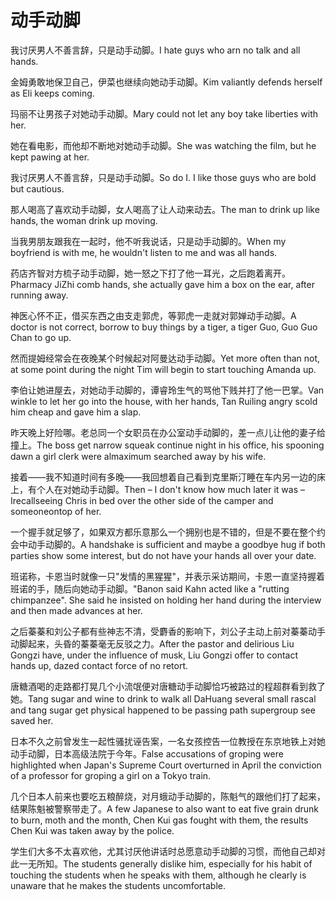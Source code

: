 # 动手动脚

<p><span class="chinese">我讨厌男人不善言辞，只是动手动脚。</span><span class="english">I hate guys who arn no talk and all hands.</span></p>

<p><span class="chinese">金姆勇敢地保卫自己，伊菜也继续向她动手动脚。</span><span class="english">Kim valiantly defends herself as Eli keeps coming.</span></p>

<p><span class="chinese">玛丽不让男孩子对她动手动脚。</span><span class="english">Mary could not let any boy take liberties with her.</span></p>

<p><span class="chinese">她在看电影，而他却不断地对她动手动脚。</span><span class="english">She was watching the film, but he kept pawing at her.</span></p>

<p><span class="chinese">我讨厌男人不善言辞，只是动手动脚。</span><span class="english">So do I. I like those guys who are bold but cautious.</span></p>

<p><span class="chinese">那人喝高了喜欢动手动脚，女人喝高了让人动来动去。</span><span class="english">The man to drink up like hands, the woman drink up moving.</span></p>

<p><span class="chinese">当我男朋友跟我在一起时，他不听我说话，只是动手动脚的。</span><span class="english">When my boyfriend is with me, he wouldn't listen to me and was all hands.</span></p>

<p><span class="chinese">药店齐智对方梳子动手动脚，她一怒之下打了他一耳光，之后跑着离开。</span><span class="english">Pharmacy JiZhi comb hands, she actually gave him a box on the ear, after running away.</span></p>

<p><span class="chinese">神医心怀不正，借买东西之由支走郭虎，等郭虎一走就对郭婵动手动脚。</span><span class="english">A doctor is not correct, borrow to buy things by a tiger, a tiger Guo, Guo Guo Chan to go up.</span></p>

<p><span class="chinese">然而提姆经常会在夜晚某个时候起对阿曼达动手动脚。</span><span class="english">Yet more often than not, at some point during the night Tim will begin to start touching Amanda up.</span></p>

<p><span class="chinese">李伯让她进屋去，对她动手动脚的，谭睿玲生气的骂他下贱并打了他一巴掌。</span><span class="english">Van winkle to let her go into the house, with her hands, Tan Ruiling angry scold him cheap and gave him a slap.</span></p>

<p><span class="chinese">昨天晚上好险哪。老总同一个女职员在办公室动手动脚的，差一点儿让他的妻子给撞上。</span><span class="english">The boss get narrow squeak continue night in his office, his spooning dawn a girl clerk were almaximum searched away by his wife.</span></p>

<p><span class="chinese">接着――我不知道时间有多晚――我回想着自己看到克里斯汀睡在车内另一边的床上，有个人在对她动手动脚。</span><span class="english">Then – I don't know how much later it was – Irecallseeing Chris in bed over the other side of the camper and someoneontop of her.</span></p>

<p><span class="chinese">一个握手就足够了，如果双方都乐意那么一个拥别也是不错的，但是不要在整个约会中动手动脚的。</span><span class="english">A handshake is sufficient and maybe a goodbye hug if both parties show some interest, but do not have your hands all over your date.</span></p>

<p><span class="chinese">班诺称，卡恩当时就像一只"发情的黑猩猩"，并表示采访期间，卡恩一直坚持握着班诺的手，随后向她动手动脚。"</span><span class="english">Banon said Kahn acted like a "rutting chimpanzee". She said he insisted on holding her hand during the interview and then made advances at her.</span></p>

<p><span class="chinese">之后蓁蓁和刘公子都有些神志不清，受麝香的影响下，刘公子主动上前对蓁蓁动手动脚起来，头昏的蓁蓁毫无反驳之力。</span><span class="english">After the pastor and delirious Liu Gongzi have, under the influence of musk, Liu Gongzi offer to contact hands up, dazed contact force of no retort.</span></p>

<p><span class="chinese">唐糖酒喝的走路都打晃几个小流氓便对唐糖动手动脚恰巧被路过的程超群看到救了她。</span><span class="english">Tang sugar and wine to drink to walk all DaHuang several small rascal and tang sugar get physical happened to be passing path supergroup see saved her.</span></p>

<p><span class="chinese">日本不久之前曾发生一起性骚扰诬告案，一名女孩控告一位教授在东京地铁上对她动手动脚，日本高级法院于今年。</span><span class="english">False accusations of groping were highlighted when Japan's Supreme Court overturned in April the conviction of a professor for groping a girl on a Tokyo train.</span></p>

<p><span class="chinese">几个日本人前来也要吃五粮醉烧，对月蛾动手动脚的，陈魁气的跟他们打了起来，结果陈魁被警察带走了。</span><span class="english">A few Japanese to also want to eat five grain drunk to burn, moth and the month, Chen Kui gas fought with them, the results Chen Kui was taken away by the police.</span></p>

<p><span class="chinese">学生们大多不太喜欢他，尤其讨厌他讲话时总愿意动手动脚的习惯，而他自己却对此一无所知。</span><span class="english">The students generally dislike him, especially for his habit of touching the students when he speaks with them, although he clearly is unaware that he makes the students uncomfortable.</span></p>


